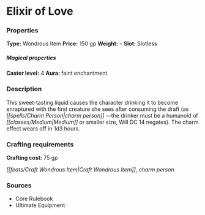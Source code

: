 ﻿---
Title: "Elixir of Love"
Type: "Wondrous Item"
Price: "150 gp"
Weight: "–"
Slot: "Slotless"
Caster level: "4"
Aura: "faint enchantment"
Description: |
  "This sweet-tasting liquid causes the character drinking it to become enraptured with the first creature she sees after consuming the draft (as _charm person_ —the drinker must be a humanoid of Medium or smaller size, Will DC 14 negates). The charm effect wears off in 1d3 hours."
Crafting cost: "75 gp"
Sources: "['Core Rulebook', 'Ultimate Equipment']"
---

# Elixir of Love

### Properties

**Type:** Wondrous Item **Price:** 150 gp **Weight:** – **Slot:** Slotless

##### Magical properties

**Caster level:** 4 **Aura:** faint enchantment

### Description

This sweet-tasting liquid causes the character drinking it to become enraptured with the first creature she sees after consuming the draft (as _[[spells/Charm Person|charm person]]_ —the drinker must be a humanoid of _[[classes/Medium|Medium]]_ or smaller size, Will DC 14 negates). The charm effect wears off in 1d3 hours.

### Crafting requirements

**Crafting cost:** 75 gp

_[[feats/Craft Wondrous Item|Craft Wondrous Item]]_, _charm person_

### Sources

* Core Rulebook
* Ultimate Equipment